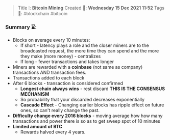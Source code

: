 > Title ❕: **Bitcoin Mining**
> Created 📅: **Wednesday 15 Dec 2021 11:52**
  Tags 📎: #blockchain  #bitcoin

### Summary ⌛:
- Blocks on average every 10 minutes:
	- If short - latency plays a role and the closer miners are to the broadcasted request, the more time they can spend and the more they make (more money) - centralizes
	- If long - fewer transactions and takes longer 
- Miners are rewarded with a **coinbase** (not same as company) transactions AND transaction fees.
- Transactions added to each block
- After 6 blocks - transaction is considered confirmed
	- **Longest chain always wins** - rest discard **THIS IS THE CONSENSUS MECHANISM**
	- So probability that your discarded decreases exponentially
	- **Cascade Effect** - Changing earlier blocks has ripple effect on future ones, so can't really change the past.
- **Difficulty change every 2016 blocks** - moving average how how many transactions and power there is so as to get sweep spot of 10 minutes
- **Limited amount of BTC**
	- Rewards halved every 4 years.